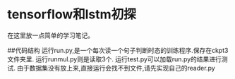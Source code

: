 # tensorflow和lstm初探

在这里放一点简单的学习笔记。

##代码结构
运行run.py,是一个每次读一个句子判断时态的训练程序.保存在ckpt3文件夹里.
运行runmul.py则是读取3个.
运行test.py可以加载run.py的结果进行测试.
由于数据集没有放上来,直接运行会找不到文件,请先实现自己的reader.py
